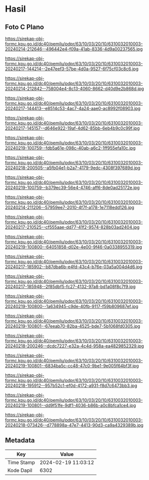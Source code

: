 # Hasil

## Foto C Plano

https://sirekap-obj-formc.kpu.go.id/dc40/pemilu/pdpr/63/10/03/20/10/6310032010003-20240214-212646--496442e4-f09a-41ab-8336-4d9a00237565.jpg

https://sirekap-obj-formc.kpu.go.id/dc40/pemilu/pdpr/63/10/03/20/10/6310032010003-20240217-144214--2e47eef3-57be-4d0a-9527-6f75cf03c8c6.jpg

https://sirekap-obj-formc.kpu.go.id/dc40/pemilu/pdpr/63/10/03/20/10/6310032010003-20240214-212842--758004e4-8c13-4060-8662-d40d9e2b868d.jpg

https://sirekap-obj-formc.kpu.go.id/dc40/pemilu/pdpr/63/10/03/20/10/6310032010003-20240217-144413--e8514c53-4ac7-4a24-aae0-ac8992f08903.jpg

https://sirekap-obj-formc.kpu.go.id/dc40/pemilu/pdpr/63/10/03/20/10/6310032010003-20240217-145157--d646e922-19af-4d62-85bb-6eb4b9c0c99f.jpg

https://sirekap-obj-formc.kpu.go.id/dc40/pemilu/pdpr/63/10/03/20/10/6310032010003-20240219-100759--fdb5a61e-098c-40ab-a6c2-1ff955efa10c.jpg

https://sirekap-obj-formc.kpu.go.id/dc40/pemilu/pdpr/63/10/03/20/10/6310032010003-20240218-200505--a5fb04e1-b2a7-4179-9edc-4308f397689d.jpg

https://sirekap-obj-formc.kpu.go.id/dc40/pemilu/pdpr/63/10/03/20/10/6310032010003-20240219-100759--b379ec39-56e4-4746-aff6-8de0ad25172e.jpg

https://sirekap-obj-formc.kpu.go.id/dc40/pemilu/pdpr/63/10/03/20/10/6310032010003-20240214-211206--57959ee7-2010-4f7f-a178-1e7118edd126.jpg

https://sirekap-obj-formc.kpu.go.id/dc40/pemilu/pdpr/63/10/03/20/10/6310032010003-20240217-210525--cf555aae-dd77-41f2-9574-828b03ad2404.jpg

https://sirekap-obj-formc.kpu.go.id/dc40/pemilu/pdpr/63/10/03/20/10/6310032010003-20240219-100800--64051858-d02e-4e00-9f46-0a0338955319.jpg

https://sirekap-obj-formc.kpu.go.id/dc40/pemilu/pdpr/63/10/03/20/10/6310032010003-20240217-185902--b87dba6b-e4fd-43c4-b76e-03a5a004d4d6.jpg

https://sirekap-obj-formc.kpu.go.id/dc40/pemilu/pdpr/63/10/03/20/10/6310032010003-20240217-185948--2f85dbf5-fc27-4132-97a8-bd1a08f8c7f9.jpg

https://sirekap-obj-formc.kpu.go.id/dc40/pemilu/pdpr/63/10/03/20/10/6310032010003-20240219-100800--1a634945-c9de-40fb-9117-f59b809687ef.jpg

https://sirekap-obj-formc.kpu.go.id/dc40/pemilu/pdpr/63/10/03/20/10/6310032010003-20240219-100801--67eeab70-82ba-4525-bde7-5b1068fd0305.jpg

https://sirekap-obj-formc.kpu.go.id/dc40/pemilu/pdpr/63/10/03/20/10/6310032010003-20240218-200246--dcdc7227-e32a-4c4d-958a-ea4829852329.jpg

https://sirekap-obj-formc.kpu.go.id/dc40/pemilu/pdpr/63/10/03/20/10/6310032010003-20240219-100801--6834ba5c-cc48-47c0-9be1-9e005f64bf3f.jpg

https://sirekap-obj-formc.kpu.go.id/dc40/pemilu/pdpr/63/10/03/20/10/6310032010003-20240218-195912--957b52c1-ef0d-4172-a931-f8d7c6473bb3.jpg

https://sirekap-obj-formc.kpu.go.id/dc40/pemilu/pdpr/63/10/03/20/10/6310032010003-20240219-100801--dd9f51fe-9df1-4036-b86b-a0c8bfca1ce4.jpg

https://sirekap-obj-formc.kpu.go.id/dc40/pemilu/pdpr/63/10/03/20/10/6310032010003-20240218-073426--d778898a-47e7-4413-90d3-ca9a4329389b.jpg


## Metadata

| Key        | Value               |
| ---------- | ------------------- |
| Time Stamp | 2024-02-19 11:03:12 |
| Kode Dapil | 6302                |




